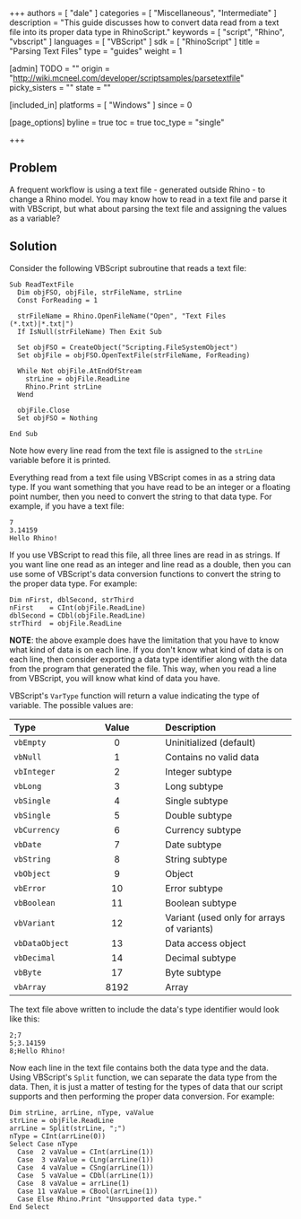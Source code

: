 +++
authors = [ "dale" ]
categories = [ "Miscellaneous", "Intermediate" ]
description = "This guide discusses how to convert data read from a text file into its proper data type in RhinoScript."
keywords = [ "script", "Rhino", "vbscript" ]
languages = [ "VBScript" ]
sdk = [ "RhinoScript" ]
title = "Parsing Text Files"
type = "guides"
weight = 1

[admin]
TODO = ""
origin = "http://wiki.mcneel.com/developer/scriptsamples/parsetextfile"
picky_sisters = ""
state = ""

[included_in]
platforms = [ "Windows" ]
since = 0

[page_options]
byline = true
toc = true
toc_type = "single"

+++

 
## Problem

A frequent workflow is using a text file - generated outside Rhino - to change a Rhino model.  You may know how to read in a text file and parse it with VBScript, but what about parsing the text file and assigning the values as a variable?

## Solution

Consider the following VBScript subroutine that reads a text file:

```vbnet
Sub ReadTextFile
  Dim objFSO, objFile, strFileName, strLine
  Const ForReading = 1

  strFileName = Rhino.OpenFileName("Open", "Text Files (*.txt)|*.txt|")
  If IsNull(strFileName) Then Exit Sub

  Set objFSO = CreateObject("Scripting.FileSystemObject")
  Set objFile = objFSO.OpenTextFile(strFileName, ForReading)

  While Not objFile.AtEndOfStream
    strLine = objFile.ReadLine
    Rhino.Print strLine
  Wend

  objFile.Close
  Set objFSO = Nothing

End Sub
```

Note how every line read from the text file is assigned to the `strLine` variable before it is printed.

Everything read from a text file using VBScript comes in as a string data type.  If you want something that you have read to be an integer or a floating point number, then you need to convert the string to that data type. For example, if you have a text file:

```
7
3.14159
Hello Rhino!
```

If you use VBScript to read this file, all three lines are read in as strings.  If you want line one read as an integer and line read as a double, then you can use some of VBScript's data conversion functions to convert the string to the proper data type.  For example:

```vbnet
Dim nFirst, dblSecond, strThird
nFirst    = CInt(objFile.ReadLine)
dblSecond = CDbl(objFile.ReadLine)
strThird  = objFile.ReadLine
```

**NOTE**: the above example does have the limitation that you have to know what kind of data is on each line. If you don't know what kind of data is on each line, then consider exporting a data type identifier along with the data from the program that generated the file.  This way, when you read a line from VBScript, you will know what kind of data you have.

VBScript's `VarType` function will return a value indicating the type of variable.  The possible values are:

| Type | | | |  Value | | | | Description |
|:--------|:-:|:-:|:-:|:-------:|:-:|:-:|:-:|:--------|
| `vbEmpty`   | | | | 0   | | | | Uninitialized (default)   |
| `vbNull`   | | | | 1   | | | | Contains no valid data   |
| `vbInteger`   | | | | 2   | | | | Integer subtype   |
| `vbLong`   | | | | 3   | | | | Long subtype   |
| `vbSingle`   | | | | 4   | | | | Single subtype   |
| `vbSingle`   | | | | 5   | | | | Double subtype   |
| `vbCurrency`   | | | | 6   | | | | Currency subtype   |
| `vbDate`   | | | | 7   | | | | Date subtype   |
| `vbString`   | | | | 8   | | | | String subtype   |
| `vbObject`   | | | | 9   | | | | Object   |
| `vbError`   | | | | 10   | | | | Error subtype   |
| `vbBoolean`   | | | | 11   | | | | Boolean subtype   |
| `vbVariant`   | | | | 12   | | | | Variant (used only for arrays of variants)   |
| `vbDataObject`   | | | | 13   | | | | Data access object   |
| `vbDecimal`   | | | | 14   | | | | Decimal subtype   |
| `vbByte`    | | | | 17   | | | | Byte subtype   |
| `vbArray`   | | | | 8192   | | | | Array   |


The text file above written to include the data's type identifier would look like this:

```
2;7
5;3.14159
8;Hello Rhino!
```

Now each line in the text file contains both the data type and the data.  Using VBScript's `Split` function, we can separate the data type from the data.  Then, it is just a matter of testing for the types of data that our script supports and then performing the proper data conversion.  For example:

```vbnet
Dim strLine, arrLine, nType, vaValue
strLine = objFile.ReadLine
arrLine = Split(strLine, ";")
nType = CInt(arrLine(0))
Select Case nType
  Case  2 vaValue = CInt(arrLine(1))
  Case  3 vaValue = CLng(arrLine(1))
  Case  4 vaValue = CSng(arrLine(1))
  Case  5 vaValue = CDbl(arrLine(1))
  Case  8 vaValue = arrLine(1)
  Case 11 vaValue = CBool(arrLine(1))
  Case Else Rhino.Print "Unsupported data type."
End Select
```
